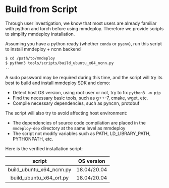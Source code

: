 # Build from Script

Through user investigation, we know that most users are already familiar with python and torch before using mmdeploy. Therefore we provide scripts to simplify mmdeploy installation.

Assuming you have a python ready (whether `conda` or `pyenv`), run this script to install mmdeploy + ncnn backend

```bash
$ cd /path/to/mmdeploy
$ python3 tools/scripts/build_ubuntu_x64_ncnn.py
..
```

A sudo password may be required during this time, and the script will try its best to build and install mmdeploy SDK and demo:

- Detect host OS version, using root user or not, try to fix `python3 -m pip`
- Find the necessary basic tools, such as g++-7, cmake, wget, etc.
- Compile necessary dependencies, such as pyncnn, protobuf

The script will also try to avoid affecting host environment:

- The dependencies of source code compilation are placed in the `mmdeploy-dep` directory at the same level as mmdeploy
- The script not modify variables such as PATH, LD_LIBRARY_PATH, PYTHONPATH, etc.

Here is the verified installation script:

|          script          | OS version  |
| :----------------------: | :---------: |
| build_ubuntu_x64_ncnn.py | 18.04/20.04 |
| build_ubuntu_x64_ort.py  | 18.04/20.04 |
